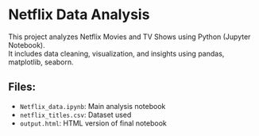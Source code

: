 # Netflix Data Analysis

This project analyzes Netflix Movies and TV Shows using Python (Jupyter Notebook).  
It includes data cleaning, visualization, and insights using pandas, matplotlib, seaborn.

## Files:
- `Netflix_data.ipynb`: Main analysis notebook  
- `netflix_titles.csv`: Dataset used  
- `output.html`: HTML version of final notebook
